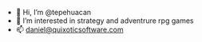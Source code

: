 - 👋 Hi, I’m @tepehuacan
- 👀 I’m interested in strategy and adventrure rpg games
- 📫 daniel@quixoticsoftware.com

<!---
tepehuacan/tepehuacan is a ✨ special ✨ repository because its `README.md` (this file) appears on your GitHub profile.
You can click the Preview link to take a look at your changes.
--->
